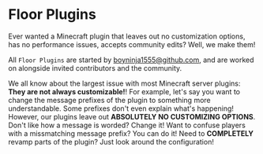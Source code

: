 # Floor Plugins
Ever wanted a Minecraft plugin that leaves out no customization options, has no performance issues, accepts community edits? Well, we make them!

All `Floor Plugins` are started by [boyninja1555@github.com](https://github.com/boyninja1555), and are worked on alongside invited contributors and the community.

We all know about the largest issue with most Minecraft server plugins: **They are not always customizable!**! For example, let's say you want to change the message prefixes of the plugin to something more understandable. Some prefixes don't even explain what's happening! However, our plugins leave out **ABSOLUTELY NO CUSTOMIZING OPTIONS**. Don't like how a message is worded? Change it! Want to confuse players with a missmatching message prefix? You can do it! Need to **COMPLETELY** revamp parts of the plugin? Just look around the configuration!